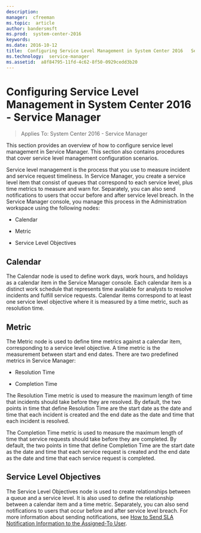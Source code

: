 ```yaml
---
description:  
manager:  cfreeman
ms.topic:  article
author: bandersmsft
ms.prod:  system-center-2016
keywords:  
ms.date: 2016-10-12
title:  Configuring Service Level Management in System Center 2016   Service Manager
ms.technology:  service-manager
ms.assetid:  a8f84795-11fd-4c62-8f50-0929cedd3b20
---
```


# Configuring Service Level Management in System Center 2016 - Service Manager

>Applies To: System Center 2016 - Service Manager

This section provides an overview of how to configure service level management in Service Manager. This section also contains procedures that cover service level management configuration scenarios.

Service level management is the process that you use to measure incident and service request timeliness. In Service Manager, you create a service level item that consist of queues that correspond to each service level, plus time metrics to measure and warn for. Separately, you can also send notifications to users that occur before and after service level breach. In the Service Manager console, you manage this process in the Administration workspace using the following nodes:

-   Calendar

-   Metric

-   Service Level Objectives

## Calendar
The Calendar node is used to define work days, work hours, and holidays as a calendar item in the Service Manager console. Each calendar item is a distinct work schedule that represents time available for analysts to resolve incidents and fulfill service requests. Calendar items correspond to at least one service level objective where it is measured by a time metric, such as resolution time.

## Metric
The Metric node is used to define time metrics against a calendar item, corresponding to a service level objective. A time metric is the measurement between start and end dates. There are two predefined metrics in Service Manager:

-   Resolution Time

-   Completion Time

The Resolution Time metric is used to measure the maximum length of time that incidents should take before they are resolved. By default, the two points in time that define Resolution Time are the start date as the date and time that each incident is created and the end date as the date and time that each incident is resolved.

The Completion Time metric is used to measure the maximum length of time that service requests should take before they are completed. By default, the two points in time that define Completion Time are the start date as the date and time that each service request is created and the end date as the date and time that each service request is completed.

## Service Level Objectives
The Service Level Objectives node is used to create relationships between a queue and a service level. It is also used to define the relationship between a calendar item and a time metric. Separately, you can also send notifications to users that occur before and after service level breach. For more information about sending notifications, see [How to Send SLA Notification Information to the Assigned-To User](admin-how-to-send-sla-notification-information-to-the-assigned-to-user.md).
